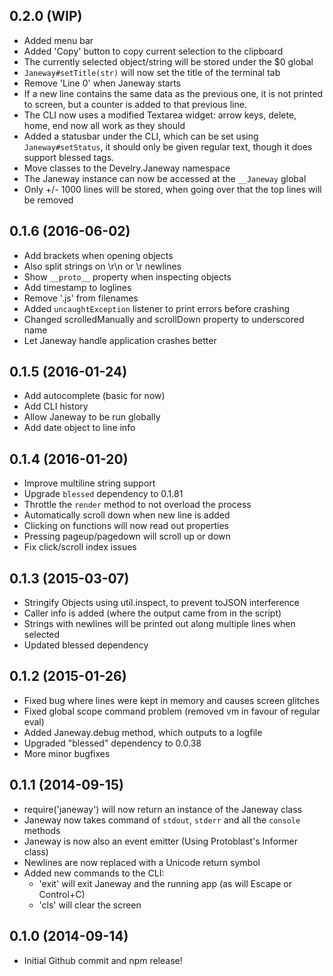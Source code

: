 ## 0.2.0 (WIP)

* Added menu bar
* Added 'Copy' button to copy current selection to the clipboard
* The currently selected object/string will be stored under the $0 global
* `Janeway#setTitle(str)` will now set the title of the terminal tab
* Remove 'Line 0' when Janeway starts
* If a new line contains the same data as the previous one, it is not
  printed to screen, but a counter is added to that previous line.
* The CLI now uses a modified Textarea widget: arrow keys, delete, home, end now all work as they should
* Added a statusbar under the CLI, which can be set using `Janeway#setStatus`, it should only be given regular text, though it does support blessed tags.
* Move classes to the Develry.Janeway namespace
* The Janeway instance can now be accessed at the `__Janeway` global
* Only +/- 1000 lines will be stored, when going over that the top lines will be removed

## 0.1.6 (2016-06-02)

* Add brackets when opening objects
* Also split strings on \r\n or \r newlines
* Show `__proto__` property when inspecting objects
* Add timestamp to loglines
* Remove '.js' from filenames
* Added `uncaughtException` listener to print errors before crashing
* Changed scrolledManually and scrollDown property to underscored name
* Let Janeway handle application crashes better

## 0.1.5 (2016-01-24)

* Add autocomplete (basic for now)
* Add CLI history
* Allow Janeway to be run globally
* Add date object to line info

## 0.1.4 (2016-01-20)

* Improve multiline string support
* Upgrade `blessed` dependency to 0.1.81
* Throttle the `render` method to not overload the process
* Automatically scroll down when new line is added
* Clicking on functions will now read out properties
* Pressing pageup/pagedown will scroll up or down
* Fix click/scroll index issues

## 0.1.3 (2015-03-07)

* Stringify Objects using util.inspect, to prevent toJSON interference
* Caller info is added (where the output came from in the script)
* Strings with newlines will be printed out along multiple lines when selected
* Updated blessed dependency

## 0.1.2 (2015-01-26)

* Fixed bug where lines were kept in memory and causes screen glitches
* Fixed global scope command problem (removed vm in favour of regular eval)
* Added Janeway.debug method, which outputs to a logfile
* Upgraded "blessed" dependency to 0.0.38
* More minor bugfixes

## 0.1.1 (2014-09-15)

* require('janeway') will now return an instance of the Janeway class
* Janeway now takes command of `stdout`, `stderr` and all the `console` methods
* Janeway is now also an event emitter (Using Protoblast's Informer class)
* Newlines are now replaced with a Unicode return symbol
* Added new commands to the CLI:
  - 'exit' will exit Janeway and the running app (as will Escape or Control+C)
  - 'cls' will clear the screen

## 0.1.0 (2014-09-14)

* Initial Github commit and npm release!
